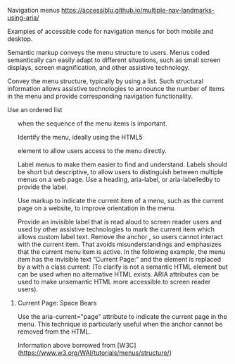 Navigation menus https://accessiblu.github.io/multiple-nav-landmarks-using-aria/

Examples of accessible code for navigation menus for both mobile and desktop.

Semantic markup conveys the menu structure to users. Menus coded semantically can easily adapt to different situations, such as small screen displays, screen magnification, and other assistive technology.

Convey the menu structure, typically by using a list. Such structural information allows assistive technologies to announce the number of items in the menu and provide corresponding navigation functionality.

Use an ordered list <ol> when the sequence of the menu items is important.

Identify the menu, ideally using the HTML5 <nav> element to allow users access to the menu directly.

Label menus to make them easier to find and understand. Labels should be short but descriptive, to allow users to distinguish between multiple menus on a web page. Use a heading, aria-label, or aria-labelledby to provide the label.

Use markup to indicate the current item of a menu, such as the current page on a website, to improve orientation in the menu.

Provide an invisible label that is read aloud to screen reader users and used by other assistive technologies to mark the current item which allows custom label text. Remove the anchor <a>, so users cannot interact with the current item. That avoids misunderstandings and emphasizes that the current menu item is active. In the following example, the menu item has the invisible text “Current Page:” and the element is replaced by a with a class current: (To clarify <span> is not a semantic HTML element but can be used when no alternative HTML exists. ARIA attributes can be used to make unsemantic HTML more accessible to screen reader users). <li> <span class="current"> <span class="visuallyhidden">Current Page: </span> Space Bears </span> </li>

Use the aria-current="page" attribute to indicate the current page in the menu. This technique is particularly useful when the anchor <a> cannot be removed from the HTML.

Information above borrowed from [W3C] (https://www.w3.org/WAI/tutorials/menus/structure/)
